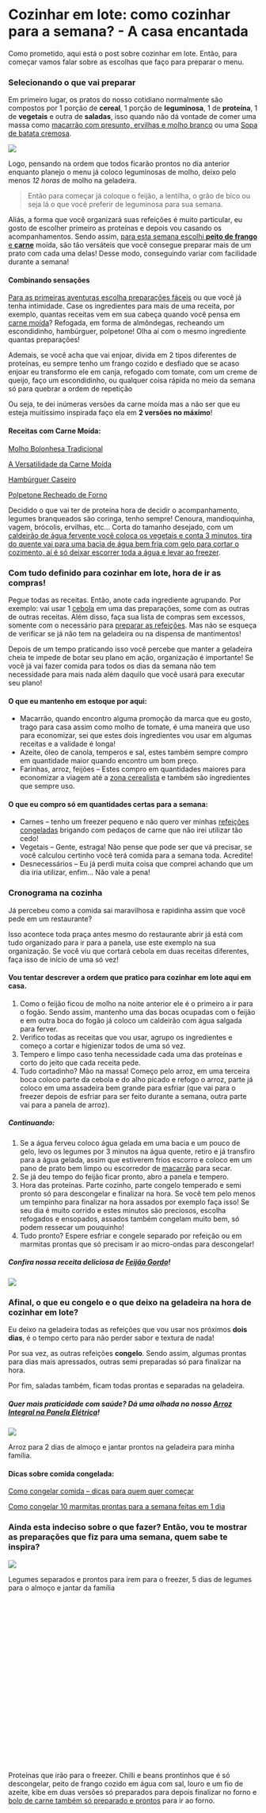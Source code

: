# Cozinhar em lote: como cozinhar para a semana? - A casa encantada
Como prometido, aqui está o post sobre cozinhar em lote. Então, para começar vamos falar sobre as escolhas que faço para preparar o menu.

### Selecionando o que vai preparar

Em primeiro lugar, os pratos do nosso cotidiano normalmente são compostos por 1 porção de **cereal**, 1 porção de **leguminosa**, 1 de **proteína**, 1 de **vegetais** e outra de **saladas**, isso quando não dá vontade de comer uma massa como [macarrão com presunto, ervilhas e molho branco](https://acasaencantada.com.br/receitas/macarrao-com-presunto-ervilhas-e-molho-branco-refeicoes-congeladas/) ou uma [Sopa de batata cremosa](https://www.acasaencantada.com.br/para-cozinhar/sopa-de-batata-cremosa/).

![](https://www.acasaencantada.com.br/wp-content/uploads/2017/01/macarrao-ao-molho-branco5-1890x1252.jpg)

Logo, pensando na ordem que todos ficarão prontos no dia anterior enquanto planejo o menu já coloco leguminosas de molho, deixo pelo menos _12 horas_ de molho na geladeira.

> Então para começar já coloque o feijão, a lentilha, o grão de bico ou seja lá o que você preferir de leguminosa para sua semana.

Aliás, a forma que você organizará suas refeições é muito particular, eu gosto de escolher primeiro as proteínas e depois vou casando os acompanhamentos. Sendo assim, [para esta semana escolhi **peito de frango** e **carne**](https://www.acasaencantada.com.br/receita/papinha-para-bebes-polenta-carne-e-ervilha/) moída, são tão versáteis que você consegue preparar mais de um prato com cada uma delas! Desse modo, conseguindo variar com facilidade durante a semana!

#### Combinando sensações

[Para as primeiras aventuras escolha preparações fáceis](https://www.acasaencantada.com.br/receita/sobremesa-de-dia-das-maes/) ou que você já tenha intimidade. Case os ingredientes para mais de uma receita, por exemplo, quantas receitas vem em sua cabeça quando você pensa em [carne moída](https://acasaencantada.com.br/?s=carne+mo%C3%ADda)? Refogada, em forma de almôndegas, recheando um escondidinho, hambúrguer, polpetone! Olha aí com o mesmo ingrediente quantas preparações!

Ademais, se você acha que vai enjoar, divida em 2 tipos diferentes de proteínas, eu sempre tenho um frango cozido e desfiado que se acaso enjoar eu transformo ele em canja, refogado com tomate, com um creme de queijo, faço um escondidinho, ou qualquer coisa rápida no meio da semana só para quebrar a ordem de repetição

Ou seja, te dei inúmeras versões da carne moída mas a não ser que eu esteja muitíssimo inspirada faço ela em **2 versões no máximo**!

#### Receitas com Carne Moída:

[Molho Bolonhesa Tradicional](https://acasaencantada.com.br/para-congelar/molho-bolonhesa-tradicional/)

[A Versatilidade da Carne Moída](https://acasaencantada.com.br/receitas/a-versatilidade-da-carne-moida-refeicoes-congeladas/)

[Hambúrguer Caseiro](https://acasaencantada.com.br/diy/hamburguer-caseiro/)

[Polpetone Recheado de Forno](https://acasaencantada.com.br/diy/polpetone-recheado-de-forno/)

Decidido o que vai ter de proteína hora de decidir o acompanhamento, legumes branqueados são coringa, tenho sempre! Cenoura, mandioquinha, vagem, brócolis, ervilhas, etc… Corta do tamanho desejado, com um [caldeirão de água fervente você coloca os vegetais e conta 3 minutos, tira do quente vai para uma bacia de água bem fria com gelo para cortar o cozimento, aí é só deixar escorrer toda a água e levar ao freezer](https://www.acasaencantada.com.br/para-congelar/pratos-congelados/posso-congelar-torta-de-frango-dicas-e-truques-para-ter-sempre-no-freezer/).

### Com tudo definido para cozinhar em lote, hora de ir as compras!

Pegue todas as receitas. Então, anote cada ingrediente agrupando. Por exemplo: vai usar 1 [cebola](https://www.acasaencantada.com.br/para-congelar/como-congelar-cebola/) em uma das preparações, some com as outras de outras receitas. Além disso, faça sua lista de compras sem excessos, somente com o necessário para [preparar as refeições](https://www.acasaencantada.com.br/receita/aprenda-a-preparar-deliciosas-refeicoes-com-berinjela/). Mas não se esqueça de verificar se já não tem na geladeira ou na dispensa de mantimentos!

Depois de um tempo praticando isso você percebe que manter a geladeira cheia te impede de botar seu plano em ação, organização é importante! Se você já vai fazer comida para todos os dias da semana não tem necessidade para mais nada além daquilo que você usará para executar seu plano!

#### O que eu mantenho em estoque por aqui:

-   Macarrão, quando encontro alguma promoção da marca que eu gosto, trago para casa assim como molho de tomate, é uma maneira que uso para economizar, sei que estes dois ingredientes vou usar em algumas receitas e a validade é longa!
-   Azeite, óleo de canola, temperos e sal, estes também sempre compro em quantidade maior quando encontro um bom preço.
-   Farinhas, arroz, feijões – Estes compro em quantidades maiores para economizar a viagem até a [zona cerealista](https://www.acasaencantada.com.br/vida/zona-cerealista-e-snacks-saudaveis/) e também são ingredientes que sempre uso.

#### O que eu compro só em quantidades certas para a semana:

-   Carnes – tenho um freezer pequeno e não quero ver minhas [refeições congeladas](https://www.acasaencantada.com.br/receita/polpetone-recheado-de-forno/) brigando com pedaços de carne que não irei utilizar tão cedo!
-   Vegetais – Gente, estraga! Não pense que pode ser que vá precisar, se você calculou certinho você terá comida para a semana toda. Acredite!
-   Desnecessários – Eu já perdi muita coisa que comprei achando que um dia iria utilizar, enfim… Não vale a pena!

### Cronograma na cozinha

Já percebeu como a comida sai maravilhosa e rapidinha assim que você pede em um restaurante?

Isso acontece toda praça antes mesmo do restaurante abrir já está com tudo organizado para ir para a panela, use este exemplo na sua organização. Se você viu que cortará cebola em duas receitas diferentes, faça isso de início de uma só vez!

#### Vou tentar descrever a ordem que pratico para cozinhar em lote aqui em casa.

1.  Como o feijão ficou de molho na noite anterior ele é o primeiro a ir para o fogão. Sendo assim, mantenho uma das bocas ocupadas com o feijão e em outra boca do fogão já coloco um caldeirão com água salgada para ferver.
2.  Verifico todas as receitas que vou usar, agrupo os ingredientes e começo a cortar e higienizar todos de uma só vez.
3.  Tempero e limpo caso tenha necessidade cada uma das proteínas e corto do jeito que cada receita pede.
4.  Tudo cortadinho? Mão na massa! Começo pelo arroz, em uma terceira boca coloco parte da cebola e do alho picado e refogo o arroz, parte já coloco em uma assadeira bem grande para esfriar (que vai para o freezer depois de esfriar para ser feito durante a semana, outra parte vai para a panela de arroz).

##### Continuando:

1.  Se a água ferveu coloco água gelada em uma bacia e um pouco de gelo, levo os legumes por 3 minutos na água quente, retiro e já transfiro para a água gelada, assim que estiverem frios escorro e coloco em um pano de prato bem limpo ou escorredor de [macarrão](https://www.acasaencantada.com.br/receita/macarrao-com-raizes-orientais/) para secar.
2.  Se já deu tempo do feijão ficar pronto, abro a panela e tempero.
3.  Hora das proteínas. Parte cozinho, parte congelo temperado e semi pronto só para descongelar e finalizar na hora. Se você tem pelo menos um tempinho para finalizar na hora assados por exemplo faça isso! Se seu dia é muito corrido e estes minutos são preciosos, escolha refogados e ensopados, assados também congelam muito bem, só podem ressecar um pouquinho!
4.  Tudo pronto? Espere esfriar e congele separado por refeição ou em marmitas prontas que só precisam ir ao micro-ondas para descongelar!

##### Confira nossa receita deliciosa de [Feijão Gordo](https://www.acasaencantada.com.br/receita/feijao-gordo/)!

![](https://acasaencantada.com.br/wp-content/uploads/2017/04/Receita-de-feijao-gordo1-1890x1252.jpg)

### Afinal, o que eu congelo e o que deixo na geladeira na hora de cozinhar em lote?

Eu deixo na geladeira todas as refeições que vou usar nos próximos **dois dias**, é o tempo certo para não perder sabor e textura de nada!

Por sua vez, as outras refeições **congelo**. Sendo assim, algumas prontas para dias mais apressados, outras semi preparadas só para finalizar na hora.

Por fim, saladas também, ficam todas prontas e separadas na geladeira.

##### Quer mais praticidade com saúde? Dá uma olhada no nosso [Arroz Integral na Panela Elétrica](https://www.acasaencantada.com.br/receita/arroz-integral-na-panela-eletrica/)!

![](https://acasaencantada.com.br/wp-content/uploads/2017/04/preparando-refeicoes-para-a-semana3-1890x1252.jpg)

Arroz para 2 dias de almoço e jantar prontos na geladeira para minha família.

#### Dicas sobre comida congelada:

[Como congelar comida – dicas para quem quer começar](https://www.acasaencantada.com.br/vida/como-congelar-comida-dicas-para-quem-quer-comecar/)

[Como congelar 10 marmitas prontas para a semana feitas em 1 dia](https://www.acasaencantada.com.br/para-cozinhar/como-congelar-10-marmitas-prontas-para-a-semana-feitas-em-1-dia/)

### Ainda esta indeciso sobre o que fazer? Então, vou te mostrar as preparações que fiz para uma semana, quem sabe te inspira?

![](https://acasaencantada.com.br/wp-content/uploads/2017/04/preparando-refeicoes-para-a-semana5-1890x1252.jpg)

Legumes separados e prontos para irem para o freezer, 5 dias de legumes para o almoço e jantar da família

![](data:image/svg+xml,%3Csvg%20xmlns='http://www.w3.org/2000/svg'%20viewBox='0%200%201170%20775'%3E%3C/svg%3E)

Proteínas que irão para o freezer. Chilli e beans prontinhos que é só descongelar, peito de frango cozido em água com sal, louro e um fio de azeite, kibe em duas versões só preparados para depois finalizar no forno e [bolo de carne também só preparado e prontos](https://www.acasaencantada.com.br/receita/mix-pronto-para-bolo-de-chocolate-presentinho-amoroso/) para ir ao forno.

![](data:image/svg+xml,%3Csvg%20xmlns='http://www.w3.org/2000/svg'%20viewBox='0%200%201170%201766'%3E%3C/svg%3E)

Parte que fica prontinho na geladeira, [arroz integral](https://www.acasaencantada.com.br/receita/arroz-doce/), legumes, tomatinho e 1 cebola e 1 alho poró cortados para as saladas dos próximos 2 dias

\[mailto]

##### Mais dicas sobre comida congelada:

[Recipientes para Congelamento sem Mistério](https://www.acasaencantada.com.br/etecetera/recipientes-para-congelar-alimentos/)

[Marmitas para a Semana – eBook](https://www.acasaencantada.com.br/marmitas-para-a-semana-ebook/)

### Por fim, espero ter ajudado, domingo que vem tem muito mais! Além disso, se gostou ou tiver dúvidas de como cozinhar em lote, escreva nos comentários!

Obs: Viram que as receitas do blog ganharam nas observações informações se pode e como congelar cada prato? De hoje em diante espero encher vocês de dicas de praticidade!

## Aliás, salve a dica de como cozinhar em lote no Pinterest:

 ![](data:image/svg+xml,%3Csvg%20xmlns='http://www.w3.org/2000/svg'%20viewBox='0%200%20300%20630'%3E%3C/svg%3E)

 [https://www.acasaencantada.com.br/para-congelar/cozinhar-em-lote-comida-para-a-semana/](https://www.acasaencantada.com.br/para-congelar/cozinhar-em-lote-comida-para-a-semana/)
